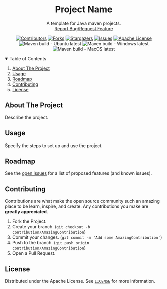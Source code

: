 <!-- PROJECT SHIELDS -->
<!--
*** I'm using markdown "reference style" links for readability.
*** Reference links are enclosed in brackets [ ] instead of parentheses ( ).
*** See the bottom of this document for the declaration of the reference variables
*** for contributors-url, forks-url, etc. This is an optional, concise syntax you may use.
*** https://www.markdownguide.org/basic-syntax/#reference-style-links
-->
<div align="center">
  <h1 align="center">Project Name</h1>
  <p align="center">
    A template for Java maven projects.
    <br />
    <a href="https://github.com/padaiyal/jMavenProjectTemplate/issues/new/choose">Report Bug/Request Feature</a>
  </p>

[![Contributors][contributors-shield]][contributors-url]
[![Forks][forks-shield]][forks-url]
[![Stargazers][stars-shield]][stars-url]
[![Issues][issues-shield]][issues-url]
[![Apache License][license-shield]][license-url] <br>
![Maven build - Ubuntu latest](https://github.com/padaiyal/jMavenProjectTemplate/workflows/Maven%20build%20-%20Ubuntu%20latest/badge.svg?branch=main)
![Maven build - Windows latest](https://github.com/padaiyal/jMavenProjectTemplate/workflows/Maven%20build%20-%20Windows%20latest/badge.svg?branch=main)
![Maven build - MacOS latest](https://github.com/padaiyal/jMavenProjectTemplate/workflows/Maven%20build%20-%20MacOS%20latest/badge.svg?branch=main)

</div>

<!--
*** To avoid retyping too much info. Do a search and replace with your text editor for the following:
    'jMavenProjectTemplate'
 -->

<!-- TABLE OF CONTENTS -->
<details open="open">
  <summary>Table of Contents</summary>
  <ol>
    <li>
      <a href="#about-the-project">About The Project</a>
    </li>
    <li>
        <a href="#usage">Usage</a>
    </li>
    <li>
        <a href="#roadmap">Roadmap</a>
    </li>
    <li>
        <a href="#contributing">Contributing</a>
    </li>
    <li>
        <a href="#license">License</a>
    </li>
  </ol>
</details>

<!-- ABOUT THE PROJECT -->
## About The Project
Describe the project.

<!-- USAGE -->
## Usage
Specify the steps to set up and use the project.

<!-- ROADMAP -->
## Roadmap
See the [open issues](https://github.com/padaiyal/jMavenProjectTemplate/issues) for a list of proposed features (and known issues).

<!-- CONTRIBUTING -->
## Contributing
Contributions are what make the open source community such an amazing place to be learn, inspire, and create. Any contributions you make are **greatly appreciated**.

1. Fork the Project.
2. Create your branch. (`git checkout -b contribution/AmazingContribution`)
3. Commit your changes. (`git commit -m 'Add some AmazingContribution'`)
4. Push to the branch. (`git push origin contribution/AmazingContribution`)
5. Open a Pull Request.


<!-- LICENSE -->
## License
Distributed under the Apache License. See [`LICENSE`](https://github.com/padaiyal/jMavenProjectTemplate/blob/main/LICENSE) for more information.


<!-- MARKDOWN LINKS & IMAGES -->
<!-- https://www.markdownguide.org/basic-syntax/#reference-style-links -->
[contributors-shield]: https://img.shields.io/github/contributors/padaiyal/jMavenProjectTemplate.svg?style=for-the-badge
[contributors-url]: https://github.com/padaiyal/jMavenProjectTemplate/graphs/contributors
[forks-shield]: https://img.shields.io/github/forks/padaiyal/jMavenProjectTemplate.svg?style=for-the-badge
[forks-url]: https://github.com/padaiyal/jMavenProjectTemplate/network/members
[stars-shield]: https://img.shields.io/github/stars/padaiyal/jMavenProjectTemplate.svg?style=for-the-badge
[stars-url]: https://github.com/padaiyal/jMavenProjectTemplate/stargazers
[issues-shield]: https://img.shields.io/github/issues/padaiyal/jMavenProjectTemplate.svg?style=for-the-badge
[issues-url]: https://github.com/padaiyal/jMavenProjectTemplate/issues
[license-shield]: https://img.shields.io/github/license/padaiyal/jMavenProjectTemplate.svg?style=for-the-badge
[license-url]: https://github.com/padaiyal/jMavenProjectTemplate/blob/master/LICENSE.txt
